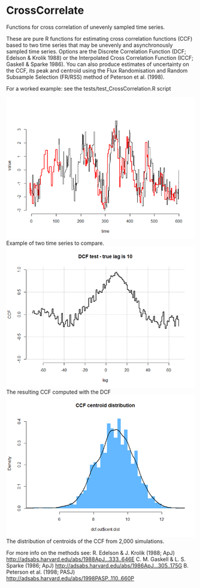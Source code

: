 # CrossCorrelate
Functions for cross correlation of unevenly sampled time series.

These are pure R functions for estimating cross correlation functions (CCF) based to two time series that may be unevenly and asynchronously sampled time series. Options are the Discrete Correlation Function (DCF; Edelson & Krolik 1988) or the Interpolated Cross Correlation Function (ICCF; Gaskell & Sparke 1986). 
You can also produce estimates of uncertainty on the CCF, its peak and centroid using the Flux Randomisation and Random Subsample Selection (FR/RSS) method of Peterson et al. (1998). 

For a worked example: see the tests/test_CrossCorrelation.R script

![example](figures/time_series.png)
Example of two time series to compare.
![example](figures/ccf.png)
The resulting CCF computed with the DCF
![example](figures/ccf_centroid_distribution.png)
The distribution of centroids of the CCF from 2,000 simulations.

For more info on the methods see:
R. Edelson & J. Krolik (1988; ApJ) http://adsabs.harvard.edu/abs/1988ApJ...333..646E
C. M. Gaskell & L. S. Sparke (1986; ApJ) http://adsabs.harvard.edu/abs/1986ApJ...305..175G
B. Peterson et al. (1998; PASJ) http://adsabs.harvard.edu/abs/1998PASP..110..660P
